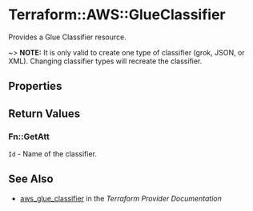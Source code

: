 # Terraform::AWS::GlueClassifier

Provides a Glue Classifier resource.

~> **NOTE:** It is only valid to create one type of classifier (grok, JSON, or XML). Changing classifier types will recreate the classifier.

## Properties


## Return Values

### Fn::GetAtt

`Id` - Name of the classifier.

## See Also

* [aws_glue_classifier](https://www.terraform.io/docs/providers/aws/r/glue_classifier.html) in the _Terraform Provider Documentation_